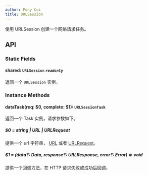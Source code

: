 ```yaml
---
author: Pony Cui
title: URLSession
---
```


使用 URLSession 创建一个网络请求任务。

## API

### Static Fields

#### shared: `URLSession` *`readonly`*
返回一个 ```URLSession``` 实例。

### Instance Methods

#### dataTask(req: $0, complete: $1): `URLSessionTask`

返回一个 Task 实例，请求参数如下。

##### $0 = string | URL | URLRequest
提供一个 url 字符串， [URL](./api-foundation-url.md) 或者 [URLRequest](./api-foundation-urlrequest.md)。

##### $1 =  (data?: Data, response?: URLResponse, error?: Error) => void
提供一个回调方法，在 HTTP 请求失败或成功后回调。